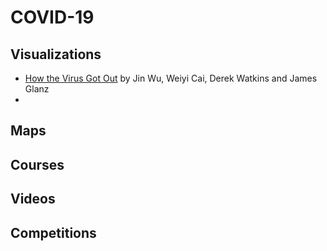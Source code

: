 # COVID-19

## Visualizations ##
- [How the Virus Got Out](https://www.nytimes.com/interactive/2020/03/22/world/coronavirus-spread.html) by Jin Wu, Weiyi Cai, Derek Watkins and James Glanz
- 

## Maps ##

## Courses ##

## Videos ##

## Competitions ##
